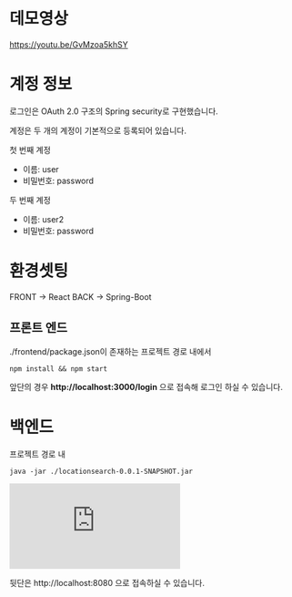 
# 데모영상

https://youtu.be/GvMzoa5khSY


# 계정 정보

로그인은 OAuth 2.0 구조의 Spring security로 구현했습니다.

계정은 두 개의 계정이 기본적으로 등록되어 있습니다.  
  
첫 번째 계정
- 이름: user
- 비밀번호: password

두 번째 계정
- 이름: user2
- 비밀번호: password


# 환경셋팅
FRONT -> React
BACK -> Spring-Boot


## 프론트 엔드

./frontend/package.json이 존재하는 프로젝트 경로 내에서

``` shell
npm install && npm start
```

앞단의 경우 **http://localhost:3000/login** 으로 접속해 로그인 하실 수 있습니다.  


# 백엔드

프로젝트 경로 내 

``` shell
java -jar ./locationsearch-0.0.1-SNAPSHOT.jar
```
![jar 파일 다운로드 링크](https://github.com/JoosJuliet/location-search-app/raw/master/locationsearch-0.0.1-SNAPSHOT.jar)


뒷단은 http://localhost:8080 으로 접속하실 수 있습니다.

